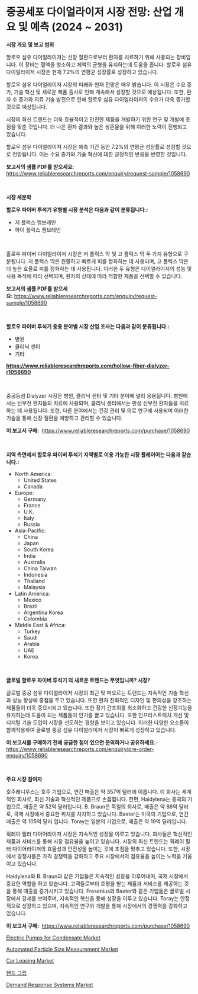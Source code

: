 <p><h1>중공세포 다이얼라이저 시장 전망: 산업 개요 및 예측 (2024 ~ 2031)</h1></p><p><strong>시장 개요 및 보고 범위</strong></p>
<p><p>할로우 섬유 다이얼라이저는 신장 질환으로부터 환자를 치료하기 위해 사용되는 장비입니다. 이 장비는 혈액을 청소하고 체액의 균형을 유지하는데 도움을 줍니다. 할로우 섬유 다이얼라이저 시장은 현재 7.2%의 연평균 성장률로 성장하고 있습니다. </p><p>할로우 섬유 다이얼라이저 시장의 미래와 현재 전망은 매우 밝습니다. 이 시장은 수요 증가, 기술 혁신 및 새로운 제품 출시로 인해 계속해서 성장할 것으로 예상됩니다. 또한, 환자 수 증가와 의료 기술 발전으로 인해 할로우 섬유 다이얼라이저의 수요가 더욱 증가할 것으로 예상됩니다. </p><p>시장의 최신 트렌드는 더욱 효율적이고 안전한 제품을 개발하기 위한 연구 및 개발에 초점을 맞춘 것입니다. 더 나은 환자 결과와 높은 생존율을 위해 이러한 노력이 진행되고 있습니다. </p><p>할로우 섬유 다이얼라이저 시장은 예측 기간 동안 7.2%의 연평균 성장률로 성장할 것으로 전망됩니다. 이는 수요 증가와 기술 혁신에 대한 긍정적인 반응을 반영한 것입니다.</p></p>
<p><strong>보고서의 샘플 PDF를 받으세요:</strong> <a href="https://www.reliableresearchreports.com/enquiry/request-sample/1058690">https://www.reliableresearchreports.com/enquiry/request-sample/1058690</a></p>
<p>&nbsp;</p>
<p><strong>시장 세분화</strong></p>
<p><strong>할로우 파이버 투석기 유형별 시장 분석은 다음과 같이 분류됩니다.:</strong></p>
<p><ul><li>저 플럭스 멤브레인</li><li>하이 플럭스 멤브레인</li></ul></p>
<p>&nbsp;</p>
<p><p>홀로우 파이버 다이얼라이저 시장은 저 플럭스 막 및 고 플럭스 막 두 가지 유형으로 구분됩니다. 저 플럭스 막은 원활하고 빠르게 피를 정화하는 데 사용되며, 고 플럭스 막은 더 높은 효율로 피를 정화하는 데 사용됩니다. 이러한 두 유형은 다이얼라이저의 성능 및 사용 목적에 따라 선택되며, 환자의 상태에 따라 적합한 제품을 선택할 수 있습니다.</p></p>
<p><strong>보고서의 샘플 PDF를 받으세요:</strong>&nbsp;<a href="https://www.reliableresearchreports.com/enquiry/request-sample/1058690">https://www.reliableresearchreports.com/enquiry/request-sample/1058690</a></p>
<p>&nbsp;</p>
<p><strong> 할로우 파이버 투석기 응용 분야별 시장 산업 조사는 다음과 같이 분류됩니다.:</strong></p>
<p><ul><li>병원</li><li>클리닉 센터</li><li>기타</li></ul></p>
<p><strong><a href="https://www.reliableresearchreports.com/hollow-fiber-dialyzer-r1058690">https://www.reliableresearchreports.com/hollow-fiber-dialyzer-r1058690</a></strong></p>
<p>&nbsp;</p>
<p><p>중공동섬 Dialyzer 시장은 병원, 클리닉 센터 및 기타 분야에 널리 응용됩니다. 병원에서는 신부전 환자들의 치료에 사용되며, 클리닉 센터에서는 만성 신부전 환자들을 치료하는 데 사용됩니다. 또한, 다른 분야에서는 건강 관리 및 의료 연구에 사용되며 이러한 기술을 통해 신장 질환을 예방하고 관리할 수 있습니다.</p></p>
<p><strong>이 보고서 구매:</strong>&nbsp; <a href="https://www.reliableresearchreports.com/purchase/1058690">https://www.reliableresearchreports.com/purchase/1058690</a></p>
<p>&nbsp;</p>
<p><strong>지역 측면에서 할로우 파이버 투석기 지역별로 이용 가능한 시장 플레이어는 다음과 같습니다.:</strong></p>
<p><ul>
    <li>
        North America:
        <ul>
            <li>United States</li>
            <li>Canada</li>
        </ul>
    </li>
    <li>
        Europe:
        <ul>
            <li>Germany</li>
            <li>France</li>
            <li>U.K.</li>
            <li>Italy</li>
            <li>Russia</li>
        </ul>
    </li>
    <li>
        Asia-Pacific:
        <ul>
            <li>China</li>
            <li>Japan</li>
            <li>South Korea</li>
            <li>India</li>
            <li>Australia</li>
            <li>China Taiwan</li>
            <li>Indonesia</li>
            <li>Thailand</li>
            <li>Malaysia</li>
        </ul>
    </li>
    <li>
        Latin America:
        <ul>
            <li>Mexico</li>
            <li>Brazil</li>
            <li>Argentina Korea</li>
            <li>Colombia</li>
        </ul>
    </li>
    <li>
        Middle East & Africa:
        <ul>
            <li>Turkey</li>
            <li>Saudi</li>
            <li>Arabia</li>
            <li>UAE</li>
            <li>Korea</li>
        </ul>
    </li>
    </ul></p>
<p>&nbsp;</p>
<p><strong>글로벌 할로우 파이버 투석기 의 새로운 트렌드는 무엇입니까? 시장?</strong></p>
<p><p>글로벌 중공 섬유 다이얼라이저 시장의 최근 및 떠오르는 트렌드는 지속적인 기술 혁신과 성능 향상에 중점을 두고 있습니다. 또한 환자 친화적인 디자인 및 편의성을 강조하는 제품들이 더욱 중요시되고 있습니다. 또한 장기 간조회를 최소화하고 건강한 신장기능을 유지하는데 도움이 되는 제품들이 인기를 끌고 있습니다. 또한 인프라스트럭처 개선 및 디지털 기술 도입이 시장을 선도하는 경향을 보이고 있습니다. 이러한 다양한 요소들이 함께작용하여 글로벌 중공 섬유 다이얼라이저 시장이 빠르게 성장하고 있습니다.</p></p>
<p><strong>이 보고서를 구매하기 전에 궁금한 점이 있으면 문의하거나 공유하세요.</strong>- <a href="https://www.reliableresearchreports.com/enquiry/pre-order-enquiry/1058690">https://www.reliableresearchreports.com/enquiry/pre-order-enquiry/1058690</a></p>
<p>&nbsp;</p>
<p><strong>주요 시장 참여자</strong></p>
<p><p>호주레니우스는 호주 기업으로, 연간 매출은 약 357억 달러에 이릅니다. 이 회사는 세계적인 회사로, 최신 기술과 혁신적인 제품으로 손꼽힙니다. 한편, Haidylena는 중국의 기업으로, 매출은 약 52억 달러입니다. B. Braun은 독일의 회사로, 매출은 약 86억 달러로, 국제 시장에서 중요한 위치를 차지하고 있습니다. Baxter는 미국의 기업으로, 연간 매출은 약 105억 달러 입니다. Toray는 일본의 기업으로, 매출은 약 19억 달러입니다.</p><p>획레이 필러 다이어라이저 시장은 지속적인 성장을 이루고 있습니다. 회사들은 혁신적인 제품과 서비스를 통해 시장 점유율을 높이고 있습니다. 시장의 최신 트렌드는 획레이 필터 다이어라이저의 효율성과 안전성을 높이는 것에 초점을 맞추고 있습니다. 또한, 시장에서 경쟁사들은 가격 경쟁력을 강화하고 주요 시장에서의 점유율을 높이는 노력을 기울이고 있습니다.</p><p>Haidylena와 B. Braun과 같은 기업들은 지속적인 성장을 이루어내며, 국제 시장에서 중요한 역할을 하고 있습니다. 고객들로부터 호평을 받는 제품과 서비스를 제공하는 것을 통해 매출을 증가시키고 있습니다. Fresenius와 Baxter와 같은 기업들은 글로벌 시장에서 강세를 보여주며, 지속적인 혁신을 통해 성장을 이루고 있습니다. Toray는 안정적으로 성장하고 있으며, 지속적인 연구와 개발을 통해 시장에서의 경쟁력을 강화하고 있습니다.</p></p>
<p><strong>이 보고서 구매:</strong>&nbsp;&nbsp;<a href="https://www.reliableresearchreports.com/purchase/1058690">https://www.reliableresearchreports.com/purchase/1058690</a></p>
<p><p><a href="https://github.com/arionmp/Market-Research-Report-List-3/blob/main/electric-pumps-for-condensate-market.md">Electric Pumps for Condensate Market</a></p><p><a href="https://github.com/lataunyatinikmelvin59ilbd0dv/Market-Research-Report-List-2/blob/main/automated-particle-size-measurement-market.md">Automated Particle Size Measurement Market</a></p><p><a href="https://www.linkedin.com/pulse/car-leasing-market-competitive-analysis-trends-forecast-xumfc">Car Leasing Market</a></p><p><a href="https://github.com/KellyLyncyh543964/Market-Research-Report-List-1/blob/main/141174963872.md">핸드 그립</a></p><p><a href="https://www.linkedin.com/pulse/demand-response-systems-market-comprehensive-assessment-type-kptwc">Demand Response Systems Market</a></p></p>